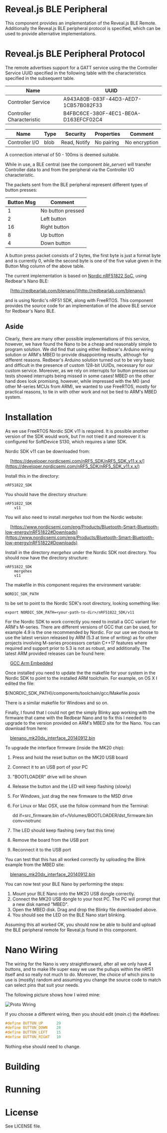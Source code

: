 Reveal.js BLE Peripheral
========================

This component provides an implementation of the Reveal.js BLE Remote.
Additionally the Reveal.js BLE peripheral protocol is specified, which can be
used to provide alternative implementations.

Reveal.js BLE Peripheral Protocol
=================================

The remote advertises support for a GATT service using the the Controller
Service UUID specified in the following table with the characteristics specified
in the subsequent table.

| Name	                    | UUID                                 |
|---------------------------|--------------------------------------|
| Controller Service	      | A943A80B-083F-44D3-AED7-1CB57B082F33 |
| Controller Characteristic	| B4FBC6CE-380F-4EC1-BE0A-D163EFCF02C4 |

| Name          | Type | Security     | Properties | Comment       |
|---------------|------|--------------|------------|---------------|
|Controller I/O | blob | Read, Notify | No pairing | No encryption |

A connection interval of 50 - 100ms is deemed suitable.

While in use, a BLE central (see the component *ble_server*) will transfer
Controller data to and from the peripheral via the Controller I/O
characteristic.

The packets sent from the BLE peripheral represent different types of
button presses:

| Button Msg | Comment           |
|------------|-------------------|
| 1          | No button pressed |
| 2          | Left button       |
| 16         | Right button      |
| 8          | Up button         |
| 4          | Down button       |

A button press packet consists of 2 bytes, the first byte is
just a format byte and is currently 0, while the second byte
is one of the five value given in the Button Msg column of the above
table.

The current implementation is based on [Nordic nRF51822 SoC](https://www.nordicsemi.com/eng/Products/Bluetooth-Smart-Bluetooth-low-energy/nRF51822),
using Redbear's Nano BLE:

&nbsp;&nbsp;&nbsp;
[http://redbearlab.com/blenano/](http://redbearlab.com/blenano/)

and is using Nordic's nRF51 SDK, along with FreeRTOS. This component provides
the source code for an implementation of the above BLE service for Redbear's
Nano BLE.

Aside
-----

Clearly, there are many other possible implementations of this service,
however, we have found the Nano to be a cheap and reasonably simple to program
solution. We did find that using either Redbear's Arduino wiring solution or
ARM's MBED to provide disappointing results, although for different reasons.
Redbear's Arduino  solution turned out to be very basic and difficult in the
presence of custom 128-bit UUIDs, necessary for our custom service.
Moreover, as we rely on interrupts for button presses our tests
showed interrupts being missed in some cases! MBED on the other hand does look
promising, however, while impressed with the M0 (and other M-series
MCUs from ARM), we wanted to use FreeRTOS, mostly for practical reasons, to tie
in with other work and not be tied to ARM's MBED system.

Installation
============

As we use FreeRTOS Nordic SDK v11 is required. It is possible another
version of the SDK would work, but I'm not tried it and moreover it
is configured for SoftDevice S130, which requires a later SDK.

Nordic SDK v11 can be downloaded from:

&nbsp;&nbsp;&nbsp; [https://developer.nordicsemi.com/nRF5_SDK/nRF5_SDK_v11.x.x/](https://developer.nordicsemi.com/nRF5_SDK/nRF5_SDK_v11.x.x/)

Install this in the directory:

    nRF51822_SDK

You should have the directory structure:

    nRF51822_SDK
        v11

You will also need to install *mergehex* tool from the Nordic website:

&nbsp;&nbsp;&nbsp; [https://www.nordicsemi.com/eng/Products/Bluetooth-Smart-Bluetooth-low-energy/nRF51822#Downloads](https://www.nordicsemi.com/eng/Products/Bluetooth-Smart-Bluetooth-low-energy/nRF51822#Downloads)

Install in the directory *mergehex* under the Nordic SDK root directory. You should now have the directory structure:

    nRF51822_SDK
        mergehex
        v11

The makefile in this component requires the environment variable:

    NORDIC_SDK_PATH

to be set to point to the Nordic SDK's root directory, looking something like:

    export NORDIC_SDK_PATH=<your-path-to-dir>/nRF51822_SDK/v11

For the Nordic SDK to work correctly you need to install a GCC variant for
ARM's M-series. There are different versions of GCC that can be used, for
example 4.9 is the one recommended by Nordic. For our use we choose to use
the latest version released by ARM (5.3 at time of writing) as for other
projects involving M-series processors certain C++17 features where required
and support prior to 5.3 is not as robust, and additionally. The latest
ARM provided releases can be found here:

&nbsp;&nbsp;&nbsp;
[GCC Arm Embedded](https://launchpad.net/gcc-arm-embedded)

Once installed you need to update the the makefile for your system in the
Nordic SDK to point to the installed ARM toolchain. For example, on OS X I
edited the file:

   $(NORDIC_SDK_PATH)/components/toolchain/gcc/Makefile.posix

There is a similar makefile for Windows and so on.

Finally, I found that I could not get the simply Blinky app working with the
firmware that came with the Redbear Nano and to fix this I needed to upgrade
to the version provided on ARM's MBED site for the Nano. You can download from
here:

&nbsp;&nbsp;&nbsp;
[blenano_mk20dx_interface_20140912.bin](https://developer.mbed.org/media/uploads/RedBearLab/blenano_mk20dx_interface_20140912.bin)

To upgrade the interface firmware (inside the MK20 chip):

1. Press and hold the reset button on the MK20 USB board
2. Connect it to an USB port of your PC
3. "BOOTLOADER" drive will be shown
4. Release the button and the LED will keep flashing (slowly)
5. For Windows, just drag the new firmware to the MSD drive
6. For Linux or Mac OSX, use the follow command from the Terminal:

    dd if=src_firmware.bin of=/Volumes/BOOTLOADER/dst_firmware.bin conv=notrunc

7. The LED should keep flashing (very fast this time)
8. Remove the board from the USB port
9. Reconnect it to the USB port

You can test that this has all worked correctly by uploading the Blink example
from the MBED site:

&nbsp;&nbsp;&nbsp;
[blenano_mk20dx_interface_20140912.bin](https://developer.mbed.org/media/uploads/RedBearLab/blenano_mk20dx_interface_20140912.bin)

You can now test your BLE Nano by performing the steps:
1. Mount your BLE Nano onto the MK20 USB dongle correctly.
2. Connect the MK20 USB dongle to your host PC. The PC will prompt that
   a new disk named "MBED".
3. Open the MBED disk. Drag and drop the Blinky file downloaded above.
4. You should see the LED on the BLE Nano start blinking.

Assuming this all worked OK, you should now be able to build and upload the
BLE peripheral remote for Reveal.js found in this component.

Nano Wiring
===========

The wiring for the Nano is very straightforward, after all we only have 4
buttons, and to make life super easy we use the pullups within the nRf51
itself and so really not much to do. Moreover, the choice of which pins to
use is (mostly) random and assuming you change the source code to match can
select pins that suit your needs.

The following picture shows how I wired mine:

![Proto Wiring](../media/proto-wiring.png)

If you choose a different wiring, then you should edit (*main.c*)
the #defines:

```c
#define BUTTON_UP      29
#define BUTTON_DOWN    28
#define BUTTON_LEFT    15
#define BUTTON_RIGHT   10
```

Nothing else should need to change.

Building
========

Running
=======

License
=======

See LICENSE file.
